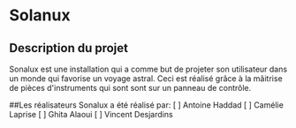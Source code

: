 # Solanux

## Description du projet

Sonalux est une installation qui a comme but de projeter son utilisateur dans un monde qui favorise un voyage astral. Ceci est réalisé grâce à la mâitrise de pièces d'instruments qui sont sont sur un panneau de contrôle.

##Les réalisateurs
Sonalux a été réalisé par:
[ ] Antoine Haddad
[ ] Camélie Laprise
[ ] Ghita Alaoui
[ ] Vincent Desjardins

